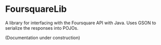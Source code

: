 FoursquareLib
=============

A library for interfacing with the Foursquare API with Java. Uses GSON to serialize the responses into POJOs. 

(Documentation under construction)
